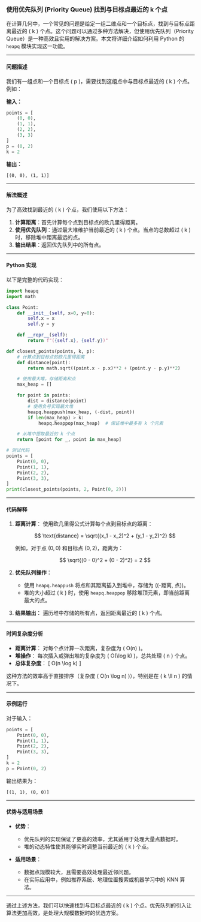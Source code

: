 ### 使用优先队列 (Priority Queue) 找到与目标点最近的 k 个点

在计算几何中，一个常见的问题是给定一组二维点和一个目标点，找到与目标点距离最近的 \( k \) 个点。这个问题可以通过多种方法解决，但使用优先队列（Priority Queue）是一种高效且实用的解决方案。本文将详细介绍如何利用 Python 的 `heapq` 模块实现这一功能。

---

#### 问题描述

我们有一组点和一个目标点 \( p \)，需要找到这组点中与目标点最近的 \( k \) 个点。例如：

**输入：**
```python
points = [
    (0, 0),
    (1, 1),
    (2, 2),
    (3, 3)
]
p = (0, 2)
k = 2
```

**输出：**
```
[(0, 0), (1, 1)]
```

---

#### 解法概述

为了高效找到最近的 \( k \) 个点，我们使用以下方法：
1. **计算距离**：首先计算每个点到目标点的欧几里得距离。
2. **使用优先队列**：通过最大堆维护当前最近的 \( k \) 个点。当点的总数超过 \( k \) 时，移除堆中距离最远的点。
3. **输出结果**：返回优先队列中的所有点。

---

#### Python 实现

以下是完整的代码实现：

```python
import heapq
import math

class Point:
    def __init__(self, x=0, y=0):
        self.x = x
        self.y = y

    def __repr__(self):
        return f"({self.x}, {self.y})"

def closest_points(points, k, p):
    # 计算点到目标点的欧几里得距离
    def distance(point):
        return math.sqrt((point.x - p.x)**2 + (point.y - p.y)**2)

    # 使用最大堆，存储距离和点
    max_heap = []

    for point in points:
        dist = distance(point)
        # 使用负号实现最大堆
        heapq.heappush(max_heap, (-dist, point))
        if len(max_heap) > k:
            heapq.heappop(max_heap)  # 保证堆中最多有 k 个元素

    # 从堆中提取最近的 k 个点
    return [point for _, point in max_heap]

# 测试代码
points = [
    Point(0, 0),
    Point(1, 1),
    Point(2, 2),
    Point(3, 3),
]
print(closest_points(points, 2, Point(0, 2)))
```

---

#### 代码解释

1. **距离计算**：
   使用欧几里得公式计算每个点到目标点的距离：

    $$
    \text{distance} = \sqrt{(x_1 - x_2)^2 + (y_1 - y_2)^2}
    $$
    
    例如，对于点 $(0, 0)$ 和目标点 $(0, 2)$，距离为：
    
    $$
    \sqrt{(0 - 0)^2 + (0 - 2)^2} = 2
    $$

3. **优先队列操作**：
   - 使用 `heapq.heappush` 将点和其距离插入到堆中，存储为 \((-距离, 点)\)。
   - 堆的大小超过 \( k \) 时，使用 `heapq.heappop` 移除堆顶元素，即当前距离最大的点。

4. **结果输出**：
   遍历堆中存储的所有点，返回距离最近的 \( k \) 个点。

---

#### 时间复杂度分析

- **距离计算**：
  对每个点计算一次距离，复杂度为 \( O(n) \)。
- **堆操作**：
  每次插入或弹出堆的复杂度为 \( O(\log k) \)，总共处理 \( n \) 个点。
- **总体复杂度**：
  \[
  O(n \log k)
  \]

这种方法的效率高于直接排序（复杂度 \( O(n \log n) \)），特别是在 \( k \ll n \) 的情况下。

---

#### 示例运行

对于输入：
```python
points = [
    Point(0, 0),
    Point(1, 1),
    Point(2, 2),
    Point(3, 3),
]
k = 2
p = Point(0, 2)
```

输出结果为：
```
[(1, 1), (0, 0)]
```

---

#### 优势与适用场景

- **优势**：
  - 优先队列的实现保证了更高的效率，尤其适用于处理大量点数据时。
  - 堆的动态特性使其能够实时调整当前最近的 \( k \) 个点。

- **适用场景**：
  - 数据点规模较大，且需要高效处理最近邻问题。
  - 在实际应用中，例如推荐系统、地理位置搜索或机器学习中的 KNN 算法。

---

通过上述方法，我们可以快速找到与目标点最近的 \( k \) 个点。优先队列的引入让算法更加高效，是处理大规模数据时的优选方案。

